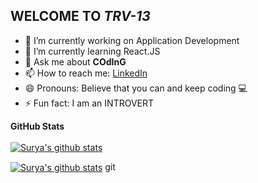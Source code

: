 ## WELCOME TO _TRV-13_

- 🔭 I’m currently working on Application Development
- 🌱 I’m currently learning React.JS
- 💬 Ask me about **COdInG**
- 📫 How to reach me: [LinkedIn](https://www.linkedin.com/in/suryanarayan-rath-13trv/)
- 😄 Pronouns: Believe that you can and keep coding 💻
- ⚡ Fun fact: I am an INTROVERT


**GitHub Stats**
<br />
<br />
<a href="https://github.com/surya-trv-13">
 <img align="center" src="https://github-readme-stats.vercel.app/api/top-langs/?username=surya-trv-13&hide=jupyter%20notebook&show_icons=true&theme=cobalt" alt="Surya's github stats"/></a>

<a href="https://github.com/surya-trv-13">
 <img align="center" src="https://github-readme-stats.vercel.app/api?username=surya-trv-13&theme=highcontrast" alt="Surya's github stats"/></a>
git
